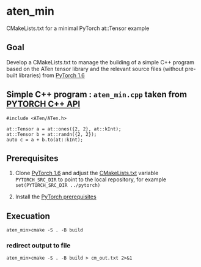 # aten_min
CMakeLists.txt for a minimal PyTorch at::Tensor example

## Goal

Develop a CMakeLists.txt to manage the building of a simple C++ program based on the ATen tensor library and the relevant source files (without pre-built libraries) from [PyTorch 1.6](https://github.com/pytorch/pytorch/tree/1.6)

## Simple C++ program : `aten_min.cpp` taken from [PYTORCH C++ API](https://pytorch.org/cppdocs/)

    #include <ATen/ATen.h>

    at::Tensor a = at::ones({2, 2}, at::kInt);
    at::Tensor b = at::randn({2, 2});
    auto c = a + b.to(at::kInt);

## Prerequisites

1. Clone [PyTorch 1.6](https://github.com/pytorch/pytorch/tree/1.6) and adjust the [CMakeLists.txt](CMakeLists.txt) variable `PYTORCH_SRC_DIR` to point to the local repository, for example `set(PYTORCH_SRC_DIR ../pytorch)`

2. Install the [PyTorch prerequisites](https://github.com/pytorch/pytorch/tree/1.6#from-source)

## Execuation

    aten_min>cmake -S . -B build

### redirect output to file

    aten_min>cmake -S . -B build > cm_out.txt 2>&1
